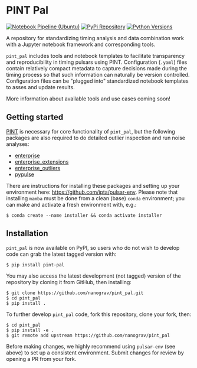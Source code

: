 # PINT Pal

[![Notebook Pipeline (Ubuntu)](https://github.com/nanograv/pint_pal/actions/workflows/test_notebook.yml/badge.svg)](https://github.com/nanograv/pint_pal/actions/workflows/test_notebook.yml)
[![PyPi Repository](https://img.shields.io/pypi/v/pint-pal.svg)](https://pypi.org/project/pint-pal/)
[![Python Versions](https://img.shields.io/pypi/pyversions/pint-pal.svg)](https://pypi.org/project/pint-pal/)

A repository for standardizing timing analysis and data combination work with a Jupyter notebook framework and corresponding tools. 

`pint_pal` includes tools and notebook templates to facilitate transparency and reproducibility in timing pulsars using PINT. Configuration (`.yaml`) files contain relatively compact metadata to capture decisions made during the timing process so that such information can naturally be version controlled. Configuration files can be "plugged into" standardized notebook templates to asses and update results.

More information about available tools and use cases coming soon!

Getting started
---------------

[PINT](https://github.com/nanograv/PINT) is necessary for core functionality of `pint_pal`, but the following packages are also required to do detailed outlier inspection and run noise analyses:

- [enterprise](https://github.com/nanograv/enterprise)
- [enterprise_extensions](https://github.com/nanograv/enterprise_extensions)
- [enterprise_outliers](https://github.com/nanograv/enterprise_outliers)
- [pypulse](https://github.com/mtlam/PyPulse)

There are instructions for installing these packages and setting up your environment here: https://github.com/ipta/pulsar-env. Please note that installing `mamba` must be done from a clean (base) `conda` environment; you can make and activate a fresh environment with, e.g.: 

```
$ conda create --name installer && conda activate installer
```

Installation
------------

`pint_pal` is now available on PyPI, so users who do not wish to develop code can grab the latest tagged version with:

```
$ pip install pint-pal
```

You may also access the latest development (not tagged) version of the repository by cloning it from GitHub, then installing:

```
$ git clone https://github.com/nanograv/pint_pal.git
$ cd pint_pal
$ pip install .
```

To further develop `pint_pal` code, fork this repository, clone your fork, then:

```
$ cd pint_pal
$ pip install -e .
$ git remote add upstream https://github.com/nanograv/pint_pal
```

Before making changes, we highly recommend using `pulsar-env` (see above) to set up a consistent environment. Submit changes for review by opening a PR from your fork.
